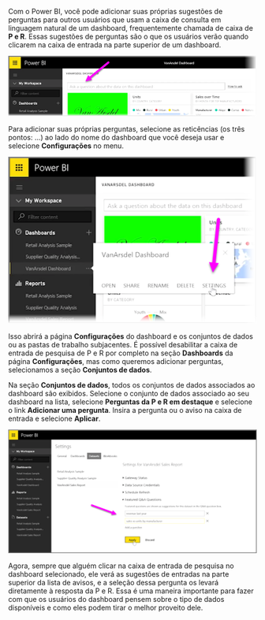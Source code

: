 Com o Power BI, você pode adicionar suas próprias sugestões de perguntas para outros usuários que usam a caixa de consulta em linguagem natural de um dashboard, frequentemente chamada de caixa de **P e R**. Essas sugestões de perguntas são o que os usuários verão quando clicarem na caixa de entrada na parte superior de um dashboard.

![](media/4-3a-suggested-questions/4-3a_1.png)

Para adicionar suas próprias perguntas, selecione as reticências (os três pontos: ...) ao lado do nome do dashboard que você deseja usar e selecione **Configurações** no menu.

![](media/4-3a-suggested-questions/4-3a_2.png)

 Isso abrirá a página **Configurações** do dashboard e os conjuntos de dados ou as pastas de trabalho subjacentes. É possível desabilitar a caixa de entrada de pesquisa de P e R por completo na seção **Dashboards** da página **Configurações**, mas como queremos adicionar perguntas, selecionamos a seção **Conjuntos de dados**.

Na seção **Conjuntos de dados**, todos os conjuntos de dados associados ao dashboard são exibidos. Selecione o conjunto de dados associado ao seu dashboard na lista, selecione **Perguntas da P e R em destaque** e selecione o link **Adicionar uma pergunta**. Insira a pergunta ou o aviso na caixa de entrada e selecione **Aplicar**.

![](media/4-3a-suggested-questions/4-3a_3.png)

Agora, sempre que alguém clicar na caixa de entrada de pesquisa no dashboard selecionado, ele verá as sugestões de entradas na parte superior da lista de avisos, e a seleção dessa pergunta os levará diretamente à resposta da P e R. Essa é uma maneira importante para fazer com que os usuários do dashboard pensem sobre o tipo de dados disponíveis e como eles podem tirar o melhor proveito dele.

